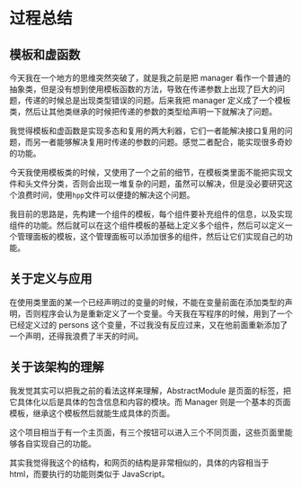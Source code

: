 # 过程总结

## 模板和虚函数

今天我在一个地方的思维突然突破了，就是我之前是把 manager 看作一个普通的抽象类，但是没有想到使用模板函数的方法，导致在传递参数上出现了巨大的问题，传递的时候总是出现类型错误的问题。后来我把 manager 定义成了一个模板类，然后让其他类继承的时候把传递的参数的类型给声明一下就解决了问题。

我觉得模板和虚函数是实现多态和复用的两大利器，它们一者能解决接口复用的问题，而另一者能够解决复用时传递的参数的问题。感觉二者配合，能实现很多奇妙的功能。

今天我使用模板类的时候，又使用了一个之前的细节，在模板类里面不能把实现文件和头文件分类，否则会出现一堆复杂的问题，虽然可以解决，但是没必要研究这个浪费时间，使用`hpp`文件可以便捷的解决这个问题。

我目前的思路是，先构建一个组件的模板，每个组件要补充组件的信息，以及实现组件的功能。然后就可以在这个组件模板的基础上定义多个组件，然后可以定义一个管理面板的模板，这个管理面板可以添加很多的组件，然后让它们实现自己的功能。

## 关于定义与应用

在使用类里面的某一个已经声明过的变量的时候，不能在变量前面在添加类型的声明，否则程序会认为是重新定义了一个变量。今天我在写程序的时候，用到了一个已经定义过的 persons 这个变量，不过我没有反应过来，又在他前面重新添加了一个声明，还得我浪费了半天的时间。

## 关于该架构的理解

我发觉其实可以把我之前的看法这样来理解，AbstractModule 是页面的标签，把它具体化以后是具体的包含信息和内容的模块。而 Manager 则是一个基本的页面模板，继承这个模板然后就能生成具体的页面。

这个项目相当于有一个主页面，有三个按钮可以进入三个不同页面，这些页面里能够各自实现自己的功能。

其实我觉得我这个的结构，和网页的结构是非常相似的，具体的内容相当于 html，而要执行的功能则类似于 JavaScript。
